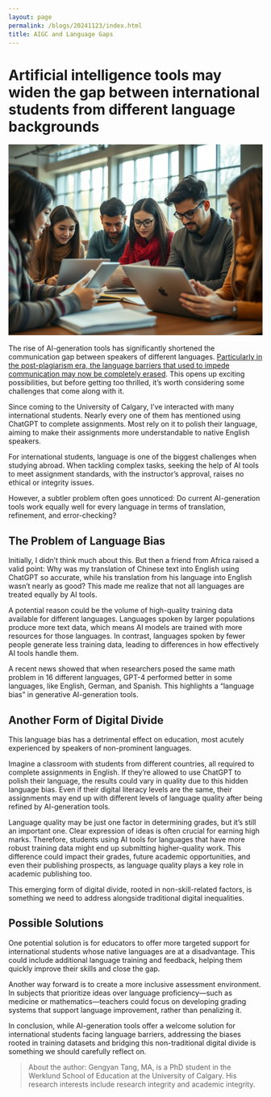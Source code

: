 ```yaml
---
layout: page
permalink: /blogs/20241123/index.html
title: AIGC and Language Gaps
---
```


# Artificial intelligence tools may widen the gap between international students from different language backgrounds

<div>
<img src="/blogs/20241123.png">
</div>

The rise of AI-generation tools has significantly shortened the communication gap between speakers of different languages. [Particularly in the post-plagiarism era, the language barriers that used to impede communication may now be completely erased](https://drsaraheaton.com/2023/02/25/6-tenets-of-postplagiarism-writing-in-the-age-of-artificial-intelligence/). This opens up exciting possibilities, but before getting too thrilled, it’s worth considering some challenges that come along with it.

Since coming to the University of Calgary, I’ve interacted with many international students. Nearly every one of them has mentioned using ChatGPT to complete assignments. Most rely on it to polish their language, aiming to make their assignments more understandable to native English speakers.

For international students, language is one of the biggest challenges when studying abroad. When tackling complex tasks, seeking the help of AI tools to meet assignment standards, with the instructor’s approval, raises no ethical or integrity issues.

However, a subtler problem often goes unnoticed: Do current AI-generation tools work equally well for every language in terms of translation, refinement, and error-checking?

## The Problem of Language Bias

Initially, I didn’t think much about this. But then a friend from Africa raised a valid point: Why was my translation of Chinese text into English using ChatGPT so accurate, while his translation from his language into English wasn’t nearly as good? This made me realize that not all languages are treated equally by AI tools.

A potential reason could be the volume of high-quality training data available for different languages. Languages spoken by larger populations produce more text data, which means AI models are trained with more resources for those languages. In contrast, languages spoken by fewer people generate less training data, leading to differences in how effectively AI tools handle them.

A recent news showed that when researchers posed the same math problem in 16 different languages, GPT-4 performed better in some languages, like English, German, and Spanish. This highlights a “language bias” in generative AI-generation tools.

## Another Form of Digital Divide

This language bias has a detrimental effect on education, most acutely experienced by speakers of non-prominent languages.

Imagine a classroom with students from different countries, all required to complete assignments in English. If they’re allowed to use ChatGPT to polish their language, the results could vary in quality due to this hidden language bias. Even if their digital literacy levels are the same, their assignments may end up with different levels of language quality after being refined by AI-generation tools.

Language quality may be just one factor in determining grades, but it’s still an important one. Clear expression of ideas is often crucial for earning high marks. Therefore, students using AI tools for languages that have more robust training data might end up submitting higher-quality work. This difference could impact their grades, future academic opportunities, and even their publishing prospects, as language quality plays a key role in academic publishing too.

This emerging form of digital divide, rooted in non-skill-related factors, is something we need to address alongside traditional digital inequalities.

## Possible Solutions

One potential solution is for educators to offer more targeted support for international students whose native languages are at a disadvantage. This could include additional language training and feedback, helping them quickly improve their skills and close the gap.

Another way forward is to create a more inclusive assessment environment. In subjects that prioritize ideas over language proficiency—such as medicine or mathematics—teachers could focus on developing grading systems that support language improvement, rather than penalizing it.

In conclusion, while AI-generation tools offer a welcome solution for international students facing language barriers, addressing the biases rooted in training datasets and bridging this non-traditional digital divide is something we should carefully reflect on.

> About the author: Gengyan Tang, MA, is a PhD student in the Werklund School of Education at the University of Calgary. His research interests include research integrity and academic integrity.
